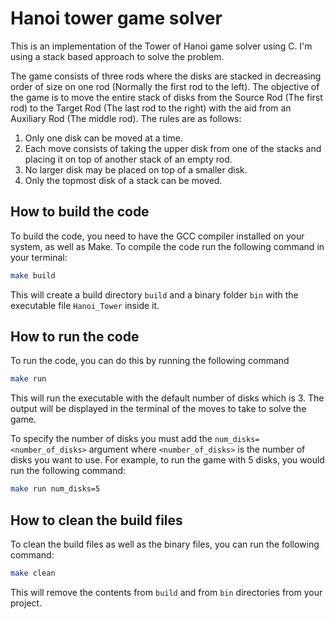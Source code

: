 # Hanoi tower game solver 
This is an implementation of the Tower of Hanoi game solver using C. I'm using a stack based approach to solve the problem. 

The game consists of three rods where the disks are stacked in decreasing order of size on one rod (Normally the first rod to the left). The objective of the game is to move the entire stack of disks from the Source Rod (The first rod) to the Target Rod (The last rod to the right) with the aid from an Auxiliary Rod (The middle rod). The rules are as follows:

1. Only one disk can be moved at a time.
2. Each move consists of taking the upper disk from one of the stacks and placing it on top of another stack of an empty rod.
3. No larger disk may be placed on top of a smaller disk.
4. Only the topmost disk of a stack can be moved.

## How to build the code 
To build the code, you need to have the GCC compiler installed on your system, as well as Make. To compile the code run the following command in your terminal:

```bash
make build
```

This will create a build directory `build` and a binary folder `bin` with the executable file `Hanoi_Tower` inside it.

## How to run the code
To run the code, you can do this by running the following command 

```bash
make run
```

This will run the executable with the default number of disks which is 3. The output will be displayed in the terminal of the moves to take to solve the game.

To specify the number of disks you must add the `num_disks=<number_of_disks>` argument where `<number_of_disks>` is the number of disks you want to use. For example, to run the game with 5 disks, you would run the following command:

```bash
make run num_disks=5
```

## How to clean the build files
To clean the build files as well as the binary files, you can run the following command:

```bash
make clean
```
This will remove the contents from `build` and from `bin` directories from your project.

